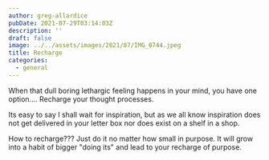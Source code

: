 ```yaml
---
author: greg-allardice
pubDate: 2021-07-29T03:14:03Z
description: ''
draft: false
image: ../../assets/images/2021/07/IMG_0744.jpeg
title: Recharge
categories:
  - general
---
```


When that dull boring lethargic feeling happens in your mind, you have one option.... Recharge your thought processes.

Its easy to say I shall wait for inspiration, but as we all know inspiration does not get delivered in your letter box nor does exist on a shelf in a shop.

How to recharge??? Just do it no matter how small in purpose. It will grow into a habit of bigger "doing its" and lead to your recharge of purpose.
